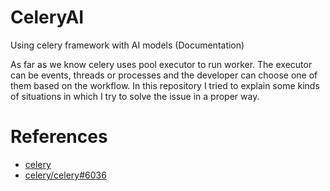 # CeleryAI
Using celery framework with AI models (Documentation)

As far as we know celery uses pool executor to run worker. The executor can be events, threads or processes and the developer can choose one of them based on the workflow.
In this repository I tried to explain some kinds of situations in which I try to solve the issue in a proper way. 


# References
* [celery](https://github.com/celery/celery)
* [celery/celery#6036](https://github.com/celery/celery/issues/6036)
